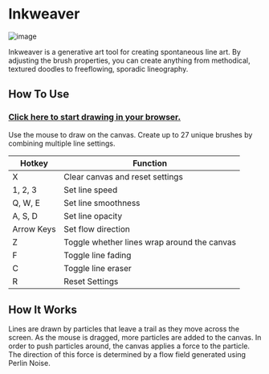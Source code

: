 # Inkweaver

![image](https://github.com/ricedust/p5-inkweaver/assets/62413269/e94055cc-40a4-4177-8ef4-15a8419cc1a0)

Inkweaver is a generative art tool for creating spontaneous line art. By adjusting the brush properties, you can create anything from methodical, textured doodles to freeflowing, sporadic lineography.

## How To Use

### [Click here to start drawing in your browser.](http://ricedust.com/p5-inkweaver/)

Use the mouse to draw on the canvas. Create up to 27 unique brushes by combining multiple line settings.

| Hotkey | Function |
| --- | --- |
| X	| Clear canvas and reset settings |
| 1, 2, 3	| Set line speed |
| Q, W, E	| Set line smoothness |
| A, S, D	| Set line opacity |
| Arrow Keys | Set flow direction |
| Z	| Toggle whether lines wrap around the canvas |
| F	| Toggle line fading |
| C	| Toggle line eraser |
| R	| Reset Settings |

## How It Works

Lines are drawn by particles that leave a trail as they move across the screen. As the mouse is dragged, more particles are added to the canvas. In order to push particles around, the canvas applies a force to the particle. The direction of this force is determined by a flow field generated using Perlin Noise.
